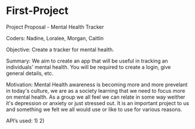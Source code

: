 # First-Project
Project Proposal - Mental Health Tracker

Coders: Nadine, Loralee, Morgan, Caitlin

Objective: Create a tracker for mental health.

Summary: We aim to create an app that will be useful in tracking an individuals' mental health. You will be required to create a login, give general details, etc. 

Motivation: Mental Health awareness is becoming more and more prevelant in today's culture, we are as a society learning that we need to focus more on mental health. As a group we all feel we can relate in some way weither it's depression or anxiety or just stressed out. It is an important project to us and something we felt we all would use or like to use for various reasons.

API’s used:
1)
2)

